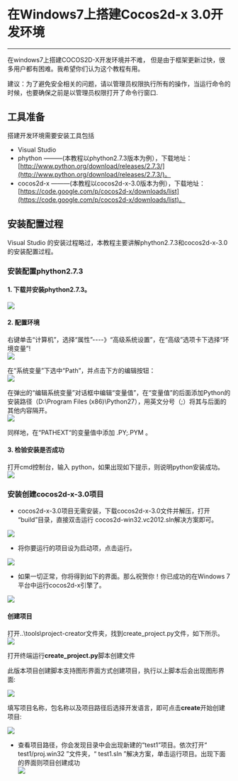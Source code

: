 # 在Windows7上搭建Cocos2d-x 3.0开发环境
---

在windows7上搭建COCOS2D-X开发环境并不难， 但是由于框架更新过快，很多用户都有困难。我希望你们认为这个教程有用。

建议：为了避免安全相关的问题，请以管理员权限执行所有的操作，当运行命令的时候，也要确保之前是以管理员权限打开了命令行窗口.


## 工具准备

搭建开发环境需要安装工具包括

- Visual Studio    
- phython  ———(本教程以phython2.7.3版本为例），下载地址：[http://www.python.org/download/releases/2.7.3/](http://www.python.org/download/releases/2.7.3/)。     
- cocos2d-x ———(本教程以cocos2d-x-3.0版本为例），下载地址：[https://code.google.com/p/cocos2d-x/downloads/list](https://code.google.com/p/cocos2d-x/downloads/list)。
    
## 安装配置过程
Visual Studio 的安装过程略过，本教程主要讲解phython2.7.3和cocos2d-x-3.0的安装配置过程。
### 安装配置phython2.7.3
#### 1. 下载并安装phython2.7.3。         
![](./res/python1.png)
#### 2. 配置环境

右键单击“计算机”，选择“属性”----》“高级系统设置”，在“高级”选项卡下选择“环境变量”!      
![](./res/python-env1.jpg)       

在“系统变量”下选中“Path”，并点击下方的编辑按钮：    
![](./res/python-env2.jpg)      

在弹出的“编辑系统变量”对话框中编辑“变量值”，在“变量值”的后面添加Python的安装路径（D:\Program Files (x86)\Python27），用英文分号（;）将其与后面的其他内容隔开。    
![](./res/python-env3.jpg)   

同样地，在“PATHEXT“的变量值中添加 .PY;.PYM 。

#### 3. 检验安装是否成功
打开cmd控制台，输入 python，如果出现如下提示，则说明python安装成功。
![](./res/python-env4.jpg)

### 安装创建cocos2d-x-3.0项目

- cocos2d-x-3.0项目无需安装，下载cocos2d-x-3.0文件并解压，打开 “build”目录，直接双击运行 cocos2d-win32.vc2012.sln解决方案即可。       
     
![](./res/cocos2dx1.jpg)    

- 将你要运行的项目设为启动项，点击运行。

![](./res/test.jpg)

- 如果一切正常，你将得到如下的界面。那么祝贺你！你已成功的在Windows 7平台中运行cocos2d-x引擎了。

![](./res/testcpp.jpg)


#### 创建项目

打开..\tools\project-creator文件夹，找到create_project.py文件，如下所示。
![](./res/cocos2dx.jpg)

打开终端运行**create_project.py**脚本创建文件

此版本项目创建脚本支持图形界面方式创建项目，执行以上脚本后会出现图形界面:

![](./res/create1.jpg)

填写项目名称，包名称以及项目路径后选择开发语言，即可点击**create**开始创建项目:

![](./res/create2.jpg)


- 查看项目路径，你会发现目录中会出现新建的“test1”项目。依次打开“ test1/proj.win32 ”文件夹，“ test1.sln ”解决方案，单击运行项目。出现下面的界面则项目创建成功        
![](./res/hello.jpg)









 
